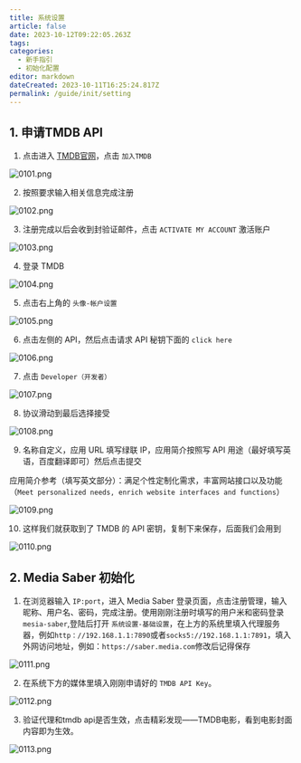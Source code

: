 ```yaml
---
title: 系统设置
article: false
date: 2023-10-12T09:22:05.263Z
tags:
categories: 
  - 新手指引
  - 初始化配置
editor: markdown
dateCreated: 2023-10-11T16:25:24.817Z
permalink: /guide/init/setting
---
```


## 1. 申请TMDB API

1. 点击进入 [TMDB官网](https://www.themoviedb.org/)，点击 `加入TMDB`

![0101.png](./images/0101.png)

2. 按照要求输入相关信息完成注册

![0102.png](./images/0102.png)

3. 注册完成以后会收到封验证邮件，点击 `ACTIVATE MY ACCOUNT` 激活账户

![0103.png](./images/0103.png)

4. 登录 TMDB

![0104.png](./images/0104.png)

5. 点击右上角的 `头像-帐户设置`

![0105.png](./images/0105.png)

6. 点击左侧的 API，然后点击请求 API 秘钥下面的 `click here`

![0106.png](./images/0106.png)

7. 点击 `Developer（开发者）`

![0107.png](./images/0107.png)

8. 协议滑动到最后选择接受

![0108.png](./images/0108.png)

9. 名称自定义，应用 URL 填写绿联 IP，应用简介按照写 API 用途（最好填写英语，百度翻译即可）然后点击提交

应用简介参考（填写英文部分）：满足个性定制化需求，丰富网站接口以及功能（`Meet personalized needs, enrich website interfaces and functions`）

![0109.png](./images/0109.png)

10. 这样我们就获取到了 TMDB 的 API 密钥，复制下来保存，后面我们会用到

![0110.png](./images/0110.png)

## 2. Media Saber 初始化

1. 在浏览器输入 `IP:port`，进入 Media Saber 登录页面，点击注册管理，输入昵称、用户名、密码，完成注册。使用刚刚注册时填写的用户米和密码登录`mesia-saber`,登陆后打开 `系统设置-基础设置`，在上方的系统里填入代理服务器，例如`http：//192.168.1.1:7890`或者`socks5://192.168.1.1:7891`，填入外网访问地址，例如：`https://saber.media.com`修改后记得保存

![0111.png](./images/0111.png)

2. 在系统下方的媒体里填入刚刚申请好的 `TMDB API Key`。

![0112.png](./images/0112.png)

3. 验证代理和tmdb api是否生效，点击精彩发现——TMDB电影，看到电影封面内容即为生效。

![0113.png](./images/0113.png)

